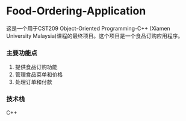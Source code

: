 # Food-Ordering-Application

这是一个用于CST209 Object-Oriented Programming-C++ (Xiamen University Malaysia)课程的最终项目。这个项目是一个食品订购应用程序。

### 主要功能点
1. 提供食品订购功能
2. 管理食品菜单和价格
3. 处理订单和付款

### 技术栈
C++


